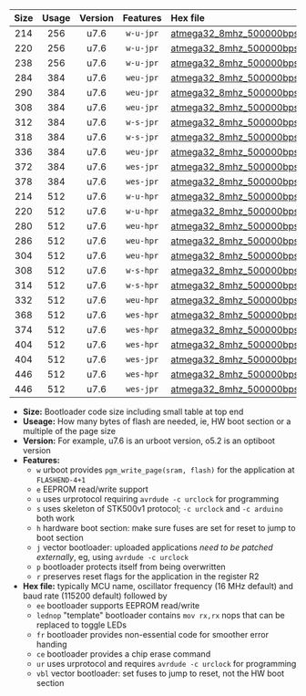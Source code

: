|Size|Usage|Version|Features|Hex file|
|:-:|:-:|:-:|:-:|:--|
|214|256|u7.6|`w-u-jpr`|[atmega32_8mhz_500000bps_ur_vbl.hex](https://raw.githubusercontent.com/stefanrueger/urboot/main/atmega32_8mhz_500000bps_ur_vbl.hex)|
|220|256|u7.6|`w-u-jpr`|[atmega32_8mhz_500000bps_lednop_ur_vbl.hex](https://raw.githubusercontent.com/stefanrueger/urboot/main/atmega32_8mhz_500000bps_lednop_ur_vbl.hex)|
|238|256|u7.6|`w-u-jpr`|[atmega32_8mhz_500000bps_lednop_fr_ur_vbl.hex](https://raw.githubusercontent.com/stefanrueger/urboot/main/atmega32_8mhz_500000bps_lednop_fr_ur_vbl.hex)|
|284|384|u7.6|`weu-jpr`|[atmega32_8mhz_500000bps_ee_ur_vbl.hex](https://raw.githubusercontent.com/stefanrueger/urboot/main/atmega32_8mhz_500000bps_ee_ur_vbl.hex)|
|290|384|u7.6|`weu-jpr`|[atmega32_8mhz_500000bps_ee_lednop_ur_vbl.hex](https://raw.githubusercontent.com/stefanrueger/urboot/main/atmega32_8mhz_500000bps_ee_lednop_ur_vbl.hex)|
|308|384|u7.6|`weu-jpr`|[atmega32_8mhz_500000bps_ee_lednop_fr_ur_vbl.hex](https://raw.githubusercontent.com/stefanrueger/urboot/main/atmega32_8mhz_500000bps_ee_lednop_fr_ur_vbl.hex)|
|312|384|u7.6|`w-s-jpr`|[atmega32_8mhz_500000bps_vbl.hex](https://raw.githubusercontent.com/stefanrueger/urboot/main/atmega32_8mhz_500000bps_vbl.hex)|
|318|384|u7.6|`w-s-jpr`|[atmega32_8mhz_500000bps_lednop_vbl.hex](https://raw.githubusercontent.com/stefanrueger/urboot/main/atmega32_8mhz_500000bps_lednop_vbl.hex)|
|336|384|u7.6|`weu-jpr`|[atmega32_8mhz_500000bps_ee_lednop_fr_ce_ur_vbl.hex](https://raw.githubusercontent.com/stefanrueger/urboot/main/atmega32_8mhz_500000bps_ee_lednop_fr_ce_ur_vbl.hex)|
|372|384|u7.6|`wes-jpr`|[atmega32_8mhz_500000bps_ee_vbl.hex](https://raw.githubusercontent.com/stefanrueger/urboot/main/atmega32_8mhz_500000bps_ee_vbl.hex)|
|378|384|u7.6|`wes-jpr`|[atmega32_8mhz_500000bps_ee_lednop_vbl.hex](https://raw.githubusercontent.com/stefanrueger/urboot/main/atmega32_8mhz_500000bps_ee_lednop_vbl.hex)|
|214|512|u7.6|`w-u-hpr`|[atmega32_8mhz_500000bps_ur.hex](https://raw.githubusercontent.com/stefanrueger/urboot/main/atmega32_8mhz_500000bps_ur.hex)|
|220|512|u7.6|`w-u-hpr`|[atmega32_8mhz_500000bps_lednop_ur.hex](https://raw.githubusercontent.com/stefanrueger/urboot/main/atmega32_8mhz_500000bps_lednop_ur.hex)|
|280|512|u7.6|`weu-hpr`|[atmega32_8mhz_500000bps_ee_ur.hex](https://raw.githubusercontent.com/stefanrueger/urboot/main/atmega32_8mhz_500000bps_ee_ur.hex)|
|286|512|u7.6|`weu-hpr`|[atmega32_8mhz_500000bps_ee_lednop_ur.hex](https://raw.githubusercontent.com/stefanrueger/urboot/main/atmega32_8mhz_500000bps_ee_lednop_ur.hex)|
|304|512|u7.6|`weu-hpr`|[atmega32_8mhz_500000bps_ee_lednop_fr_ur.hex](https://raw.githubusercontent.com/stefanrueger/urboot/main/atmega32_8mhz_500000bps_ee_lednop_fr_ur.hex)|
|308|512|u7.6|`w-s-hpr`|[atmega32_8mhz_500000bps.hex](https://raw.githubusercontent.com/stefanrueger/urboot/main/atmega32_8mhz_500000bps.hex)|
|314|512|u7.6|`w-s-hpr`|[atmega32_8mhz_500000bps_lednop.hex](https://raw.githubusercontent.com/stefanrueger/urboot/main/atmega32_8mhz_500000bps_lednop.hex)|
|332|512|u7.6|`weu-hpr`|[atmega32_8mhz_500000bps_ee_lednop_fr_ce_ur.hex](https://raw.githubusercontent.com/stefanrueger/urboot/main/atmega32_8mhz_500000bps_ee_lednop_fr_ce_ur.hex)|
|368|512|u7.6|`wes-hpr`|[atmega32_8mhz_500000bps_ee.hex](https://raw.githubusercontent.com/stefanrueger/urboot/main/atmega32_8mhz_500000bps_ee.hex)|
|374|512|u7.6|`wes-hpr`|[atmega32_8mhz_500000bps_ee_lednop.hex](https://raw.githubusercontent.com/stefanrueger/urboot/main/atmega32_8mhz_500000bps_ee_lednop.hex)|
|404|512|u7.6|`wes-hpr`|[atmega32_8mhz_500000bps_ee_lednop_fr.hex](https://raw.githubusercontent.com/stefanrueger/urboot/main/atmega32_8mhz_500000bps_ee_lednop_fr.hex)|
|404|512|u7.6|`wes-jpr`|[atmega32_8mhz_500000bps_ee_lednop_fr_vbl.hex](https://raw.githubusercontent.com/stefanrueger/urboot/main/atmega32_8mhz_500000bps_ee_lednop_fr_vbl.hex)|
|446|512|u7.6|`wes-hpr`|[atmega32_8mhz_500000bps_ee_lednop_fr_ce.hex](https://raw.githubusercontent.com/stefanrueger/urboot/main/atmega32_8mhz_500000bps_ee_lednop_fr_ce.hex)|
|446|512|u7.6|`wes-jpr`|[atmega32_8mhz_500000bps_ee_lednop_fr_ce_vbl.hex](https://raw.githubusercontent.com/stefanrueger/urboot/main/atmega32_8mhz_500000bps_ee_lednop_fr_ce_vbl.hex)|

- **Size:** Bootloader code size including small table at top end
- **Useage:** How many bytes of flash are needed, ie, HW boot section or a multiple of the page size
- **Version:** For example, u7.6 is an urboot version, o5.2 is an optiboot version
- **Features:**
  + `w` urboot provides `pgm_write_page(sram, flash)` for the application at `FLASHEND-4+1`
  + `e` EEPROM read/write support
  + `u` uses urprotocol requiring `avrdude -c urclock` for programming
  + `s` uses skeleton of STK500v1 protocol; `-c urclock` and `-c arduino` both work
  + `h` hardware boot section: make sure fuses are set for reset to jump to boot section
  + `j` vector bootloader: uploaded applications *need to be patched externally*, eg, using `avrdude -c urclock`
  + `p` bootloader protects itself from being overwritten
  + `r` preserves reset flags for the application in the register R2
- **Hex file:** typically MCU name, oscillator frequency (16 MHz default) and baud rate (115200 default) followed by
  + `ee` bootloader supports EEPROM read/write
  + `lednop` "template" bootloader contains `mov rx,rx` nops that can be replaced to toggle LEDs
  + `fr` bootloader provides non-essential code for smoother error handing
  + `ce` bootloader provides a chip erase command
  + `ur` uses urprotocol and requires `avrdude -c urclock` for programming
  + `vbl` vector bootloader: set fuses to jump to reset, not the HW boot section
